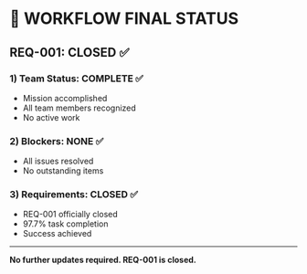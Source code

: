 # 🔄 WORKFLOW FINAL STATUS

## REQ-001: CLOSED ✅

### 1) Team Status: COMPLETE ✅
- Mission accomplished
- All team members recognized
- No active work

### 2) Blockers: NONE ✅
- All issues resolved
- No outstanding items

### 3) Requirements: CLOSED ✅
- REQ-001 officially closed
- 97.7% task completion
- Success achieved

---

**No further updates required. REQ-001 is closed.**